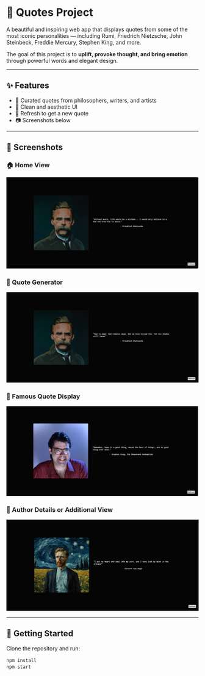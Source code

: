 # 🎯 Quotes Project

A beautiful and inspiring web app that displays quotes from some of the most iconic personalities — including Rumi, Friedrich Nietzsche, John Steinbeck, Freddie Mercury, Stephen King, and more.

The goal of this project is to **uplift, provoke thought, and bring emotion** through powerful words and elegant design.

---

## ✨ Features

- 🧠 Curated quotes from philosophers, writers, and artists
- 🎨 Clean and aesthetic UI
- 🔄 Refresh to get a new quote
- 📷 Screenshots below

---

## 📸 Screenshots

### 🏠 Home View
![One](screenshot/One.PNG)

### 📝 Quote Generator
![Two](screenshot/Two.PNG)

### 💬 Famous Quote Display
![Three](screenshot/three.PNG)

### 🧾 Author Details or Additional View
![Five](screenshot/five.PNG)

---

## 🚀 Getting Started

Clone the repository and run:

```bash
npm install
npm start
